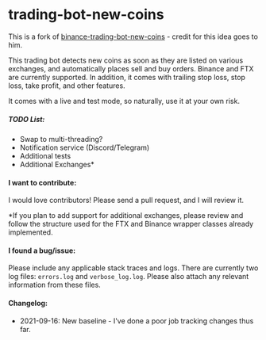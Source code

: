 # trading-bot-new-coins
This is a fork of [binance-trading-bot-new-coins](https://github.com/CyberPunkMetalHead/binance-trading-bot-new-coins "binance-trading-bot-new-coins") - credit for this idea goes to him.

This trading bot detects new coins as soon as they are listed on various exchanges, and automatically places sell and buy orders.  Binance and FTX are currently supported. In addition, it comes with trailing stop loss, stop loss, take profit, and other features.

It comes with a live and test mode, so naturally, use it at your own risk.

##### TODO List:
- Swap to multi-threading?
- Notification service (Discord/Telegram)
- Additional tests
- Additional Exchanges*

#### I want to contribute:
I would love contributors! Please send a pull request, and I will review it.

\*If you plan to add support for additional exchanges, please review and follow the structure used for the FTX and Binance wrapper classes already implemented.

#### I found a bug/issue:
Please include any applicable stack traces and logs.  There are currently two log files: `errors.log` and `verbose_log.log`.  Please also attach any relevant information from these files.


#### Changelog:
- 2021-09-16: New baseline - I've done a poor job tracking changes thus far.
